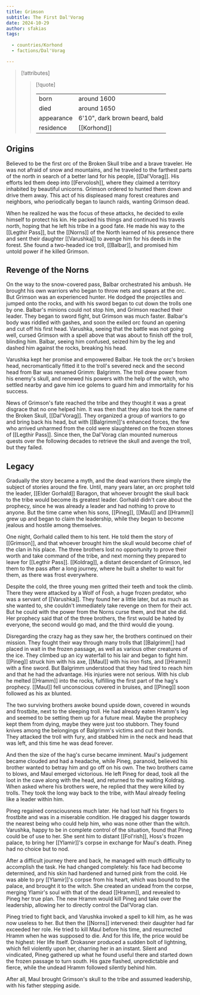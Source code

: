 ```yaml
---
title: Grimson
subtitle: The First Dal'Vorag
date: 2024-10-29
author: sfakias
tags:
  
  - countries/Korhond
  - factions/Dal'Vorag

---
```

> [!attributes]
> 
> > [!quote]
> >
> > | | |
> > | --- | --- |
> > | born | around 1600 |
> > | died | around 1650 |
> > | appearance | 6'10", dark brown beard, bald |
> > | residence | [[Korhond]] |

## Origins

Believed to be the first orc of the Broken Skull tribe and a brave traveler. He was not afraid of snow and mountains, and he traveled to the farthest parts of the north in search of a better land for his people, [[Dal'Vorag]]. His efforts led them deep into [[Fervolosh]], where they claimed a territory inhabited by beautiful unicorns. Grimson ordered to hunted them down and drive them away. This act of his displeased many forest creatures and neighbors, who periodically began to launch raids, wanting Grimson dead.

When he realized he was the focus of these attacks, he decided to exile himself to protect his kin. He packed his things and continued his travels north, hoping that he left his tribe in a good fate. He made his way to the [[Legthir Pass]], but the [[Norns]] of the North learned of his presence there and sent their daughter [[Varushka]] to avenge him for his deeds in the forest. She found a two-headed ice troll, [[Balbar]], and promised him untold power if he killed Grimson.

## Revenge of the Norns

On the way to the snow-covered pass, Balbar orchestrated his ambush. He brought his own warriors who began to throw nets and spears at the orc. But Grimson was an experienced hunter. He dodged the projectiles and jumped onto the rocks, and with his sword began to cut down the trolls one by one. Balbar's minions could not stop him, and Grimson reached their leader. They began to sword fight, but Grimson was much faster. Balbar's body was riddled with gashes, and soon the exiled orc found an opening and cut off his first head. Varushka, seeing that the battle was not going well, cursed Grimson with a spell above that was about to finish off the troll, blinding him. Balbar, seeing him confused, seized him by the leg and dashed him against the rocks, breaking his head.

Varushka kept her promise and empowered Balbar. He took the orc's broken head, necromantically fitted it to the troll's severed neck and the second head from Bar was renamed Grimm: Balgrimm. The troll drew power from his enemy's skull, and renewed his powers with the help of the witch, who settled nearby and gave him ice golems to guard him and immortality for his success.

News of Grimson's fate reached the tribe and they thought it was a great disgrace that no one helped him. It was then that they also took the name of the Broken Skull, [[Dal'Vorag]]. They organized a group of warriors to go and bring back his head, but with [[Balgrimm]]'s enhanced forces, the few who arrived unharmed from the cold were slaughtered on the frozen stones of [[Legthir Pass]]. Since then, the Dal'Vorag clan mounted numerous quests over the following decades to retrieve the skull and avenge the troll, but they failed.

## Legacy

Gradually the story became a myth, and the dead warriors there simply the subject of stories around the fire. Until, many years later, an orc prophet told the leader, [[Elder Gorhald]] Baragon, that whoever brought the skull back to the tribe would become its greatest leader. Gorhald didn't care about the prophecy, since he was already a leader and had nothing to prove to anyone. But the time came when his sons, [[Pineg]], [[Maul]] and [[Hramm]] grew up and began to claim the leadership, while they began to become jealous and hostile among themselves.

One night, Gorhald called them to his tent. He told them the story of [[Grimson]], and that whoever brought him the skull would become chief of the clan in his place. The three brothers lost no opportunity to prove their worth and take command of the tribe, and next morning they prepared to leave for [[Legthir Pass]]. [[Koldrag]], a distant descendant of Grimson, led them to the pass after a long journey, where he built a shelter to wait for them, as there was frost everywhere.

Despite the cold, the three young men gritted their teeth and took the climb. There they were attacked by a Wolf of Fosh, a huge frozen predator, who was a servant of [[Varushka]]. They found her a little later, but as much as she wanted to, she couldn't immediately take revenge on them for their act. But he could with the power from the Norns curse them, and that she did. Her prophecy said that of the three brothers, the first would be hated by everyone, the second would go mad, and the third would die young.

Disregarding the crazy hag as they saw her, the brothers continued on their mission. They fought their way through many trolls that [[Balgrimm]] had placed in wait in the frozen passage, as well as various other creatures of the ice. They climbed up an icy waterfall to his lair and began to fight him. [[Pineg]] struck him with his axe, [[Maul]] with his iron fists, and [[Hramm]] with a fine sword. But Balgrimm understood that they had tired to reach him and that he had the advantage. His injuries were not serious. With his club he melted [[Hramm]] into the rocks, fulfilling the first part of the hag's prophecy. [[Maul]] fell unconscious covered in bruises, and [[Pineg]] soon followed as his ax blunted.

The two surviving brothers awoke bound upside down, covered in wounds and frostbite, next to the sleeping troll. He had already eaten Hramm's leg and seemed to be setting them up for a future meal. Maybe the prophecy kept them from dying, maybe they were just too stubborn. They found knives among the belongings of Balgrimm's victims and cut their bonds. They attacked the troll with fury, and stabbed him in the neck and head that was left, and this time he was dead forever.

And then the size of the hag's curse became imminent. Maul's judgement became clouded and had a headache, while Pineg, paranoid, believed his brother wanted to betray him and go off on his own. The two brothers came to blows, and Maul emerged victorious. He left Pineg for dead, took all the loot in the cave along with the head, and returned to the waiting Koldrag. When asked where his brothers were, he replied that they were killed by trolls. They took the long way back to the tribe, with Maul already feeling like a leader within him.

Pineg regained consciousness much later. He had lost half his fingers to frostbite and was in a miserable condition. He dragged his dagger towards the nearest being who could help him, who was none other than the witch. Varushka, happy to be in complete control of the situation, found that Pineg could be of use to her. She sent him to distant [[Fol'rish]], Hoss's frozen palace, to bring her [[Ylamir]]'s corpse in exchange for Maul's death. Pineg had no choice but to nod.

After a difficult journey there and back, he managed with much difficulty to accomplish the task. He had changed completely: his face had become determined, and his skin had hardened and turned pink from the cold. He was able to pry [[Ylamir]]'s corpse from his heart, which was bound to the palace, and brought it to the witch. She created an undead from the corpse, merging Ylamir's soul with that of the dead [[Hramm]], and revealed to Pineg her true plan. The new Hramm would kill Pineg and take over the leadership, allowing her to directly control the Dal'Vorag clan.

Pineg tried to fight back, and Varushka invoked a spell to kill him, as he was now useless to her. But then the [[Norns]] intervened: their daughter had far exceeded her role. He tried to kill Maul before his time, and resurrected Hramm when he was supposed to die. And for this life, the price would be the highest: Her life itself. Drokasner produced a sudden bolt of lightning, which fell violently upon her, charring her in an instant. Silent and vindicated, Pineg gathered up what he found useful there and started down the frozen passage to turn south. His gaze flashed, unpredictable and fierce, while the undead Hramm followed silently behind him.

After all, Maul brought Grimson's skull to the tribe and assumed leadership, with his father stepping aside.